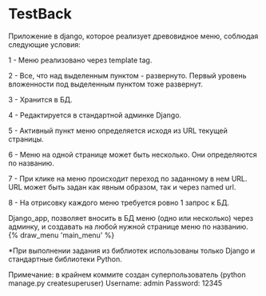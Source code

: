 # TestBack
Приложение в django, которое реализует древовидное меню, соблюдая следующие условия:

1 - Меню реализовано через template tag.

2 - Все, что над выделенным пунктом - развернуто. Первый уровень вложенности под выделенным пунктом тоже развернут.

3 - Хранится в БД.

4 - Редактируется в стандартной админке Django.

5 - Активный пункт меню определяется исходя из URL текущей страницы.

6 - Меню на одной странице может быть несколько. Они определяются по названию.

7 - При клике на меню происходит переход по заданному в нем URL. URL может быть задан как явным образом, так и через named url.

8 - На отрисовку каждого меню требуется ровно 1 запрос к БД.
 
 
 Django_app, позволяет вносить в БД меню (одно или несколько) через админку, и создавать на любой нужной странице меню по названию.
 {% draw_menu 'main_menu' %}
 
 
 
 *При выполнении задания из библиотек использованы только Django и стандартные библиотеки Python.


Примечание: в крайнем коммите создан суперпользователь (python manage.py createsuperuser)
Username: admin
Рassword: 12345


